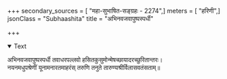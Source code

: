 +++
secondary_sources = [ "महा-सुभाषित-सङ्ग्रहः - 2274",]
meters = [ "हरिणी",]
jsonClass = "Subhaashita"
title = "अभिनवजवापुष्पस्पर्धी"

+++

<details open><summary>Text</summary>

अभिनवजवापुष्पस्पर्धी तवाधरपल्लवो हसितकुसुमोन्मेषच्छायादरच्छुरितान्तरः।  
नयनमधुपश्रेणीं यूनामनारतमाहरंस् तरुणि तनुते तारुण्यश्रीर्विलासवतंसताम्॥
</details>
